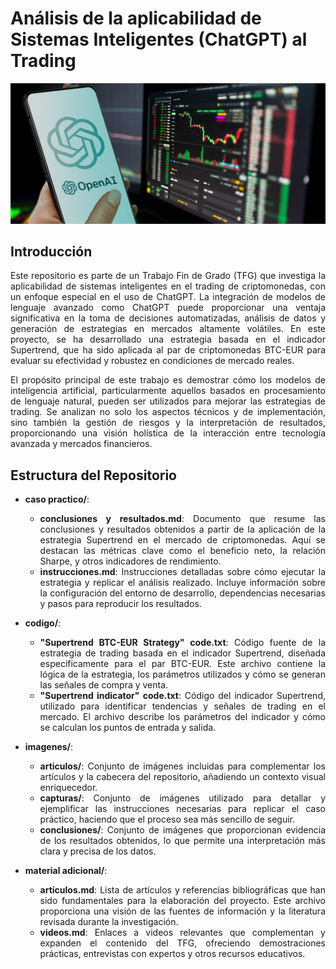 # Análisis de la aplicabilidad de Sistemas Inteligentes (ChatGPT) al Trading

<div align="justify">
  
![alt text](https://github.com/franmandres/GPT-for-trading-analysis/blob/main/imagenes/articulos/trading-chat-gpt-overview.jpg "Overview")

## Introducción

Este repositorio es parte de un Trabajo Fin de Grado (TFG) que investiga la aplicabilidad de sistemas inteligentes en el trading de criptomonedas, con un enfoque especial en el uso de ChatGPT. La integración de modelos de lenguaje avanzado como ChatGPT puede proporcionar una ventaja significativa en la toma de decisiones automatizadas, análisis de datos y generación de estrategias en mercados altamente volátiles. En este proyecto, se ha desarrollado una estrategia basada en el indicador Supertrend, que ha sido aplicada al par de criptomonedas BTC-EUR para evaluar su efectividad y robustez en condiciones de mercado reales.

El propósito principal de este trabajo es demostrar cómo los modelos de inteligencia artificial, particularmente aquellos basados en procesamiento de lenguaje natural, pueden ser utilizados para mejorar las estrategias de trading. Se analizan no solo los aspectos técnicos y de implementación, sino también la gestión de riesgos y la interpretación de resultados, proporcionando una visión holística de la interacción entre tecnología avanzada y mercados financieros.

## Estructura del Repositorio

- **caso practico/**: 
  - **conclusiones y resultados.md**: Documento que resume las conclusiones y resultados obtenidos a partir de la aplicación de la estrategia Supertrend en el mercado de criptomonedas. Aquí se destacan las métricas clave como el beneficio neto, la relación Sharpe, y otros indicadores de rendimiento.
  - **instrucciones.md**: Instrucciones detalladas sobre cómo ejecutar la estrategia y replicar el análisis realizado. Incluye información sobre la configuración del entorno de desarrollo, dependencias necesarias y pasos para reproducir los resultados.

- **codigo/**:
  - **"Supertrend BTC-EUR Strategy" code.txt**: Código fuente de la estrategia de trading basada en el indicador Supertrend, diseñada específicamente para el par BTC-EUR. Este archivo contiene la lógica de la estrategia, los parámetros utilizados y cómo se generan las señales de compra y venta.
  - **"Supertrend indicator" code.txt**: Código del indicador Supertrend, utilizado para identificar tendencias y señales de trading en el mercado. El archivo describe los parámetros del indicador y cómo se calculan los puntos de entrada y salida.

- **imagenes/**:
  - **articulos/**: Conjunto de imágenes incluidas para complementar los artículos y la cabecera del repositorio, añadiendo un contexto visual enriquecedor.
  - **capturas/**: Conjunto de imágenes utilizado para detallar y ejemplificar las instrucciones necesarias para replicar el caso práctico, haciendo que el proceso sea más sencillo de seguir.
  - **conclusiones/**: Conjunto de imágenes que proporcionan evidencia de los resultados obtenidos, lo que permite una interpretación más clara y precisa de los datos.
  
- **material adicional/**:
  - **artículos.md**: Lista de artículos y referencias bibliográficas que han sido fundamentales para la elaboración del proyecto. Este archivo proporciona una visión de las fuentes de información y la literatura revisada durante la investigación.
  - **videos.md**: Enlaces a videos relevantes que complementan y expanden el contenido del TFG, ofreciendo demostraciones prácticas, entrevistas con expertos y otros recursos educativos.

